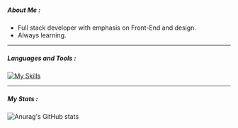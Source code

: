 

<!--
**adi-segal-21/adi-segal-21** is a ✨ _special_ ✨ repository because its `README.md` (this file) appears on your GitHub profile.

Here are some ideas to get you started:

---

##### About Me : 

- Full stack developer with emphasis on Front-End and design. 
- Always learning.

---
##### Languages and Tools :

[![My Skills](https://skillicons.dev/icons?i=js,html,css,rails,ruby,bootstrap,codepen,figma,github,git,heroku,ps,pr)](https://skillicons.dev)

### My Stats :

![Anurag's GitHub stats](https://github-readme-stats.vercel.app/api?adi-segal-21=anuraghazra&show_icons=true&theme=dracula)

-->


##### About Me : 

- Full stack developer with emphasis on Front-End and design. 
- Always learning.


---

##### Languages and Tools :

[![My Skills](https://skillicons.dev/icons?i=js,html,css,rails,ruby,bootstrap,codepen,figma,github,git,heroku,ps,pr)](https://skillicons.dev)


---

##### My Stats :

![Anurag's GitHub stats](https://github-readme-stats.vercel.app/api?username=adi-segal-21&show_icons=true&theme=codeSTACKr)
